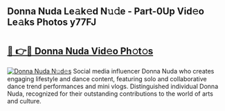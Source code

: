 ## Donna Nuda Le𝚊k𝚎d N𝚞𝚍e - Part-0Up Vid𝚎o Le𝚊ks Photos y77FJ

# <h2><a href="http://fbeakv.evod.top/?m=Donna+Nuda">🔗 👉🔴 Donna Nuda Vid𝚎o Ph𝚘t𝚘s</a></h2>

[![Donna Nuda N𝚞d𝚎s](https://i.imgur.com/8V9OHl7.gif)](http://fbeakv.evod.top/?m=Donna+Nuda)
Social media influencer Donna Nuda who creates engaging lifestyle and dance content, featuring solo and collaborative dance trend performances and mini vlogs. Distinguished individual Donna Nuda, recognized for their outstanding contributions to the world of arts and culture. 
